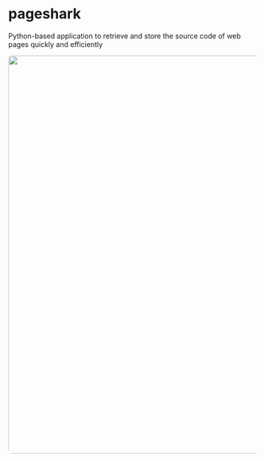 # pageshark
Python-based application to retrieve and store the source code of web pages quickly and efficiently

<div align="center">
    <img src="https://media.giphy.com/media/eCjWQEf9RhotO/giphy.gif" width="800px" style="border: 1px solid transparant; border-radius: 8px;">
</div>
